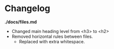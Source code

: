 # Changelog

**./docs/files.md**
* Changed main heading level from \<h3\> to \<h2\>
* Removed horizontal rules between files.
	* Replaced with extra whitespace.